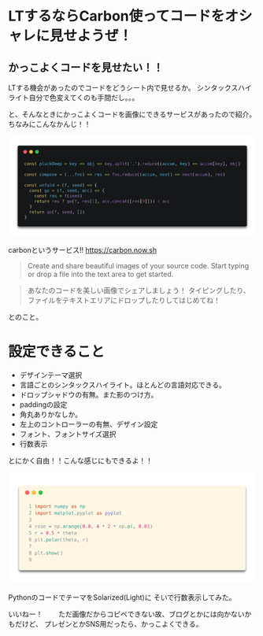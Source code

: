 # LTするならCarbon使ってコードをオシャレに見せようぜ！

## かっこよくコードを見せたい！！


LTする機会があったのでコードをどうシート内で見せるか。
シンタックスハイライト自分で色変えてくのも手間だし。。。

と、そんなときにかっこよくコードを画像にできるサービスがあったので紹介。
ちなみにこんなかんじ！！

![carbon (5).png](../../img/qiita-31037b31428bd2026ad3-1.png)

carbonというサービス!!
https://carbon.now.sh
>Create and share beautiful images of your source code.
>Start typing or drop a file into the text area to get started.

>あなたのコードを美しい画像でシェアしましょう！
>タイピングしたり、ファイルをテキストエリアにドロップしたりしてはじめてね！


とのこと。

# 設定できること

* デザインテーマ選択
* 言語ごとのシンタックスハイライト。ほとんどの言語対応できる。
* ドロップシャドウの有無。また影のつけ方。
* paddingの設定
* 角丸ありかなしか。
* 左上のコントローラーの有無、デザイン設定
* フォント、フォントサイズ選択
* 行数表示

とにかく自由！！こんな感じにもできるよ！！

![carbon (7).png](../../img/qiita-31037b31428bd2026ad3-2.png)

PythonのコードでテーマをSolarized(Light)に
そいで行数表示してみた。

いいねー！　　
ただ画像だからコピペできない故、ブログとかには向かないかもだけど、
プレゼンとかSNS用だったら、かっこよくできる。

